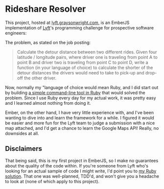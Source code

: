 # Rideshare Resolver

This project, hosted at [lyft.graysonwright.com], is an EmberJS implementation
of [Lyft]'s programming challenge for prospective software engineers:

The problem, as stated on the job posting:

> Calculate the detour distance between two different rides.
> Given four latitude / longitude pairs, where driver one is traveling from
> point A to point B and driver two is traveling from point C to point D,
> write a function (in your language of choice) to calculate the shorter
> of the detour distances the drivers would need to take to pick-up and
> drop-off the other driver.

Now, normally my "language of choice would mean Ruby, and I did start out by
building [a simple command-line tool in Ruby] that would solved the problem.
Since I use Ruby every day for my actual work, it was pretty easy and I learned
almost nothing from doing it.

Ember, on the other hand, I have very little experience with, and I've been
wanting to dive into and learn the framework for a while. I figured it would be
easier and more fun for the Lyft team to judge a submission with a nice map
attached, and I'd get a chance to learn the Google Maps API! Really, no
downsides at all.

## Disclaimers

That being said, this is my first project in EmberJS, so I make no guarantees
about the quality of the code within. If you're someone from Lyft who's looking
for an actual sample of code I might write, I'd point you to [my Ruby solution].
That one was well-planned, TDD'd, and won't give you a headache to look at
(none of which apply to this project).

[lyft.graysonwright.com]: http://lyft.graysonwright.com
[Lyft]: https://www.lyft.com
[a simple command-line tool in Ruby]: https://github.com/graysonwright/lyft-challenge-ruby
[my Ruby solution]: https://github.com/graysonwright/lyft-challenge-ruby
